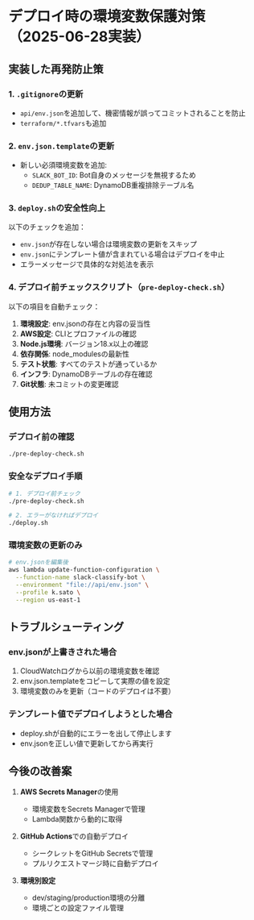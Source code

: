 # デプロイ時の環境変数保護対策（2025-06-28実装）

## 実装した再発防止策

### 1. `.gitignore`の更新
- `api/env.json`を追加して、機密情報が誤ってコミットされることを防止
- `terraform/*.tfvars`も追加

### 2. `env.json.template`の更新
- 新しい必須環境変数を追加:
  - `SLACK_BOT_ID`: Bot自身のメッセージを無視するため
  - `DEDUP_TABLE_NAME`: DynamoDB重複排除テーブル名

### 3. `deploy.sh`の安全性向上
以下のチェックを追加：
- `env.json`が存在しない場合は環境変数の更新をスキップ
- `env.json`にテンプレート値が含まれている場合はデプロイを中止
- エラーメッセージで具体的な対処法を表示

### 4. デプロイ前チェックスクリプト（`pre-deploy-check.sh`）
以下の項目を自動チェック：
1. **環境設定**: env.jsonの存在と内容の妥当性
2. **AWS設定**: CLIとプロファイルの確認
3. **Node.js環境**: バージョン18.x以上の確認
4. **依存関係**: node_modulesの最新性
5. **テスト状態**: すべてのテストが通っているか
6. **インフラ**: DynamoDBテーブルの存在確認
7. **Git状態**: 未コミットの変更確認

## 使用方法

### デプロイ前の確認
```bash
./pre-deploy-check.sh
```

### 安全なデプロイ手順
```bash
# 1. デプロイ前チェック
./pre-deploy-check.sh

# 2. エラーがなければデプロイ
./deploy.sh
```

### 環境変数の更新のみ
```bash
# env.jsonを編集後
aws lambda update-function-configuration \
  --function-name slack-classify-bot \
  --environment "file://api/env.json" \
  --profile k.sato \
  --region us-east-1
```

## トラブルシューティング

### env.jsonが上書きされた場合
1. CloudWatchログから以前の環境変数を確認
2. env.json.templateをコピーして実際の値を設定
3. 環境変数のみを更新（コードのデプロイは不要）

### テンプレート値でデプロイしようとした場合
- deploy.shが自動的にエラーを出して停止します
- env.jsonを正しい値で更新してから再実行

## 今後の改善案

1. **AWS Secrets Manager**の使用
   - 環境変数をSecrets Managerで管理
   - Lambda関数から動的に取得

2. **GitHub Actions**での自動デプロイ
   - シークレットをGitHub Secretsで管理
   - プルリクエストマージ時に自動デプロイ

3. **環境別設定**
   - dev/staging/production環境の分離
   - 環境ごとの設定ファイル管理